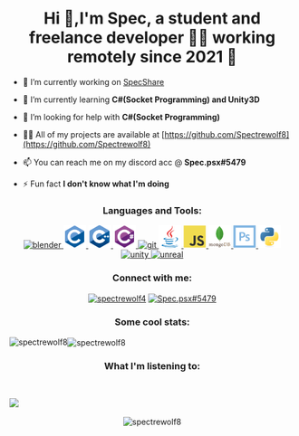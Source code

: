 <h1 align="center">Hi 👋,I'm Spec, a student and freelance developer 👨‍💻 working remotely since 2021 🚀</h1>


- 🔭 I’m currently working on [SpecShare](https://github.com/Spectrewolf8/SpecShare-FileSharingDesktopApp-in-CSharp)

- 🌱 I’m currently learning **C#(Socket Programming) and Unity3D**

- 🤝 I’m looking for help with **C#(Socket Programming)**

- 👨‍💻 All of my projects are available at [https://github.com/Spectrewolf8](https://github.com/Spectrewolf8)

- 📫 You can reach me on my discord acc @ **Spec.psx#5479**

- ⚡ Fun fact **I don't know what I'm doing**



<h3 align="center">Languages and Tools:</h3>
<p align="center"> <a href="https://www.blender.org/" target="_blank" rel="noreferrer"> <img src="https://download.blender.org/branding/community/blender_community_badge_white.svg" alt="blender" width="40" height="40"/> </a> <a href="https://www.cprogramming.com/" target="_blank" rel="noreferrer"> <img src="https://raw.githubusercontent.com/devicons/devicon/master/icons/c/c-original.svg" alt="c" width="40" height="40"/> </a> <a href="https://www.w3schools.com/cpp/" target="_blank" rel="noreferrer"> <img src="https://raw.githubusercontent.com/devicons/devicon/master/icons/cplusplus/cplusplus-original.svg" alt="cplusplus" width="40" height="40"/> </a> <a href="https://www.w3schools.com/cs/" target="_blank" rel="noreferrer"> <img src="https://raw.githubusercontent.com/devicons/devicon/master/icons/csharp/csharp-original.svg" alt="csharp" width="40" height="40"/> </a> <a href="https://git-scm.com/" target="_blank" rel="noreferrer"> <img src="https://www.vectorlogo.zone/logos/git-scm/git-scm-icon.svg" alt="git" width="40" height="40"/> </a> <a href="https://www.java.com" target="_blank" rel="noreferrer"> <img src="https://raw.githubusercontent.com/devicons/devicon/master/icons/java/java-original.svg" alt="java" width="40" height="40"/> </a> <a href="https://developer.mozilla.org/en-US/docs/Web/JavaScript" target="_blank" rel="noreferrer"> <img src="https://raw.githubusercontent.com/devicons/devicon/master/icons/javascript/javascript-original.svg" alt="javascript" width="40" height="40"/> </a> <a href="https://www.mongodb.com/" target="_blank" rel="noreferrer"> <img src="https://raw.githubusercontent.com/devicons/devicon/master/icons/mongodb/mongodb-original-wordmark.svg" alt="mongodb" width="40" height="40"/> </a> <a href="https://www.photoshop.com/en" target="_blank" rel="noreferrer"> <img src="https://raw.githubusercontent.com/devicons/devicon/master/icons/photoshop/photoshop-line.svg" alt="photoshop" width="40" height="40"/> </a> <a href="https://www.python.org" target="_blank" rel="noreferrer"> <img src="https://raw.githubusercontent.com/devicons/devicon/master/icons/python/python-original.svg" alt="python" width="40" height="40"/> </a> <a href="https://unity.com/" target="_blank" rel="noreferrer"> <img src="https://www.vectorlogo.zone/logos/unity3d/unity3d-icon.svg" alt="unity" width="40" height="40"/> </a> <a href="https://unrealengine.com/" target="_blank" rel="noreferrer"> <img src="https://raw.githubusercontent.com/kenangundogan/fontisto/036b7eca71aab1bef8e6a0518f7329f13ed62f6b/icons/svg/brand/unreal-engine.svg" alt="unreal" width="40" height="40"/> </a> </p>


<h3 align="center">Connect with me:</h3>
<p align="center">
<a href="https://twitter.com/spectrewolf4" target="blank"><img align="center" src="https://raw.githubusercontent.com/rahuldkjain/github-profile-readme-generator/master/src/images/icons/Social/twitter.svg" alt="spectrewolf4" height="30" width="40" /></a>
<a href="https://discord.gg/Spec.psx#5479" target="blank"><img align="center" src="https://raw.githubusercontent.com/rahuldkjain/github-profile-readme-generator/master/src/images/icons/Social/discord.svg" alt="Spec.psx#5479" height="30" width="40" /></a>
</p>


<h3 align="center">Some cool stats:</h3>
<p><img align="left" src="https://github-readme-stats.vercel.app/api?username=spectrewolf8&show_icons=true&locale=en" alt="spectrewolf8" /> <img align="center" src="https://github-readme-streak-stats.herokuapp.com/?user=spectrewolf8&" alt="spectrewolf8" /></p>
<h3 align="center">What I'm listening to:</h3>
<br/>  

![](https://readme-now-playing.vercel.app/now-playing/q?uid=31odgpnwokjkkgy4qaxx3kpgmobi&size=large&theme=light)
 
<p align="center"> <img src="https://komarev.com/ghpvc/?username=spectrewolf8&label=Profile%20views&color=0e75b6&style=flat" alt="spectrewolf8" /> </p>

